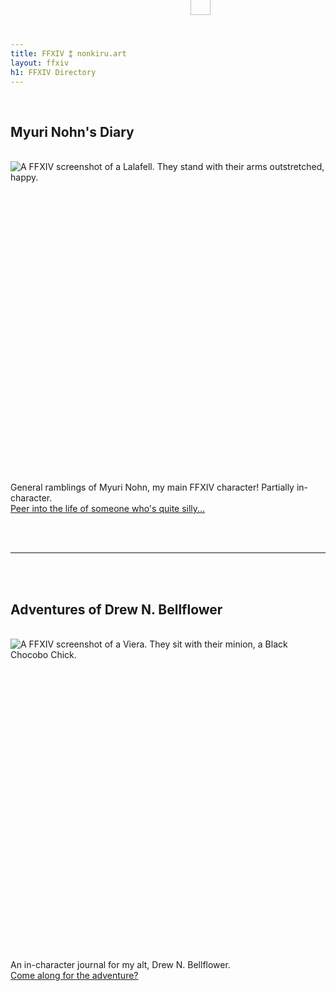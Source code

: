 ```yaml
---
title: FFXIV ⁑ nonkiru.art
layout: ffxiv
h1: FFXIV Directory
---
```


<br>

## Myuri Nohn's Diary
<br>
<img src="/assets/img/ffxiv/myuri_1.png" alt="A FFXIV screenshot of a Lalafell. They stand with their arms outstretched, happy.">
<img src="/assets/img/ffxiv/stamp_tea.png" alt="" style="border: none; position: relative; top: -32rem; left: 18rem; width: 25%; margin-bottom: -34rem;" id="tea">

<br><br>
General ramblings of Myuri Nohn, my main FFXIV character! Partially in-character.
<br><a href="/ffxiv/myuri/">Peer into the life of someone who's quite silly...</a>

<br><br>
<hr>
<br><br>

## Adventures of Drew N. Bellflower
<br>
<img src="/assets/img/ffxiv/drew_1.png" alt="A FFXIV screenshot of a Viera. They sit with their minion, a Black Chocobo Chick.">
<img src="/assets/img/ffxiv/stamp_stamps.png" alt="" style="border: none; position: relative; top: -32rem; left: -18rem; width: 25%; margin-bottom: -34rem;" id="stamps">

<br><br>
An in-character journal for my alt, Drew N. Bellflower.
<br><a href="/ffxiv/drew/">Come along for the adventure?</a>